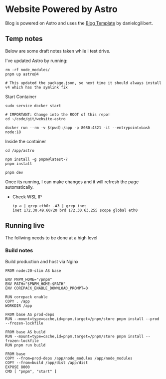 # Website Powered by Astro
Blog is powered on Astro and uses the [Blog Template](https://github.com/danielcgilibert/blog-template) by danielcgilibert.

## Temp notes
Below are some draft notes taken while I test drive.

I've updated Astro by running:
```
rm -rf node_modules/
pnpm up astro@4

# This updated the package.json, so next time it should always install v4 which has the symlink fix
```

Start Container
```
sudo service docker start

# IMPORTANT: Change into the ROOT of this repo!
cd ~/code/git/website-astro

docker run --rm -v $(pwd):/app -p 8080:4321 -it --entrypoint=bash node:18
```

Inside the container
```
cd /app/astro

npm install -g pnpm@latest-7
pnpm install

pnpm dev
```

Once its running, I can make changes and it will refresh the page automatically.

- Check WSL IP
    ```
    ip a | grep eth0: -A3 | grep inet
    inet 172.30.49.60/20 brd 172.30.63.255 scope global eth0
    ```

## Running live
The follwing needs to be done at a high level

### Build notes
Build production and host via Nginx

```
FROM node:20-slim AS base

ENV PNPM_HOME="/pnpm"
ENV PATH="$PNPM_HOME:$PATH"
ENV COREPACK_ENABLE_DOWNLOAD_PROMPT=0

RUN corepack enable
COPY . /app
WORKDIR /app

FROM base AS prod-deps
RUN --mount=type=cache,id=pnpm,target=/pnpm/store pnpm install --prod --frozen-lockfile

FROM base AS build
RUN --mount=type=cache,id=pnpm,target=/pnpm/store pnpm install --frozen-lockfile
RUN pnpm run build

FROM base
COPY --from=prod-deps /app/node_modules /app/node_modules
COPY --from=build /app/dist /app/dist
EXPOSE 8000
CMD [ "pnpm", "start" ]
```